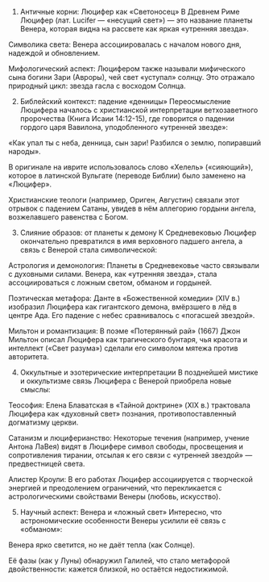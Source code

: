 1. Античные корни: Люцифер как «Светоносец»
В Древнем Риме Люцифер (лат. Lucifer — «несущий свет») — это название планеты Венера, которая видна на рассвете как яркая «утренняя звезда».

Символика света: Венера ассоциировалась с началом нового дня, надеждой и обновлением.

Мифологический аспект: Люцифером также называли мифического сына богини Зари (Авроры), чей свет «уступал» солнцу. Это отражало природный цикл: звезда гасла с восходом Солнца.

2. Библейский контекст: падение «денницы»
Переосмысление Люцифера началось с христианской интерпретации ветхозаветного пророчества (Книга Исаии 14:12-15), где говорится о падении гордого царя Вавилона, уподобленного «утренней звезде»:

«Как упал ты с неба, денница, сын зари! Разбился о землю, попиравший народы».

В оригинале на иврите использовалось слово «Хелель» («сияющий»), которое в латинской Вульгате (переводе Библии) было заменено на «Люцифер».

Христианские теологи (например, Ориген, Августин) связали этот отрывок с падением Сатаны, увидев в нём аллегорию гордыни ангела, возжелавшего равенства с Богом.

3. Слияние образов: от планеты к демону
К Средневековью Люцифер окончательно превратился в имя верховного падшего ангела, а связь с Венерой стала символической:

Астрология и демонология: Планеты в Средневековье часто связывали с духовными силами. Венера, как «утренняя звезда», стала ассоциироваться с ложным светом, обманом и гордыней.

Поэтическая метафора: Данте в «Божественной комедии» (XIV в.) изобразил Люцифера как гигантского демона, вмёрзшего в лёд в центре Ада. Его падение с небес сравнивалось с «погасшей звездой».

Мильтон и романтизация: В поэме «Потерянный рай» (1667) Джон Мильтон описал Люцифера как трагического бунтаря, чья красота и интеллект («Свет разума») сделали его символом мятежа против авторитета.

4. Оккультные и эзотерические интерпретации
В позднейшей мистике и оккультизме связь Люцифера с Венерой приобрела новые смыслы:

Теософия: Елена Блаватская в «Тайной доктрине» (XIX в.) трактовала Люцифера как «духовный свет» познания, противопоставленный догматизму церкви.

Сатанизм и люциферианство: Некоторые течения (например, учение Антона ЛаВея) видят в Люцифере символ свободы, просвещения и сопротивления тирании, отсылая к его связи с «утренней звездой» — предвестницей света.

Алистер Кроули: В его работах Люцифер ассоциируется с творческой энергией и преодолением ограничений, что перекликается с астрологическими свойствами Венеры (любовь, искусство).

5. Научный аспект: Венера и «ложный свет»
Интересно, что астрономические особенности Венеры усилили её связь с «обманом»:

Венера ярко светится, но не даёт тепла (как Солнце).

Её фазы (как у Луны) обнаружил Галилей, что стало метафорой двойственности: кажется близкой, но остаётся недостижимой.